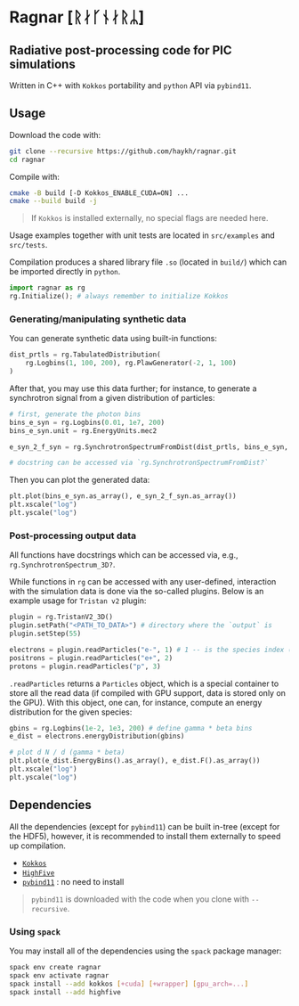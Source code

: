 # Ragnar [ᚱᛅᚴᚾᛅᚱᛦ]
## Radiative post-processing code for PIC simulations

Written in C++ with `Kokkos` portability and `python` API via `pybind11`.

## Usage

Download the code with:

```sh
git clone --recursive https://github.com/haykh/ragnar.git
cd ragnar
```

Compile with:

```sh
cmake -B build [-D Kokkos_ENABLE_CUDA=ON] ...
cmake --build build -j
```
> If `Kokkos` is installed externally, no special flags are needed here.

Usage examples together with unit tests are located in `src/examples` and `src/tests`.

Compilation produces a shared library file `.so` (located in `build/`) which can be imported directly in `python`. 

```python
import ragnar as rg
rg.Initialize(); # always remember to initialize Kokkos
```

### Generating/manipulating synthetic data

You can generate synthetic data using built-in functions:

```python
dist_prtls = rg.TabulatedDistribution(
    rg.Logbins(1, 100, 200), rg.PlawGenerator(-2, 1, 100)
)
```

After that, you may use this data further; for instance, to generate a synchrotron signal from a given distribution of particles:

```python
# first, generate the photon bins
bins_e_syn = rg.Logbins(0.01, 1e7, 200)
bins_e_syn.unit = rg.EnergyUnits.mec2

e_syn_2_f_syn = rg.SynchrotronSpectrumFromDist(dist_prtls, bins_e_syn, 1, 1)

# docstring can be accessed via `rg.SynchrotronSpectrumFromDist?`
```

Then you can plot the generated data:

```python
plt.plot(bins_e_syn.as_array(), e_syn_2_f_syn.as_array())
plt.xscale("log")
plt.yscale("log")
```

### Post-processing output data

All functions have docstrings which can be accessed via, e.g., `rg.SynchrotronSpectrum_3D?`.

While functions in `rg` can be accessed with any user-defined, interaction with the simulation data is done via the so-called plugins. Below is an example usage for `Tristan v2` plugin:

```python
plugin = rg.TristanV2_3D()
plugin.setPath("<PATH_TO_DATA>") # directory where the `output` is
plugin.setStep(55)

electrons = plugin.readParticles("e-", 1) # 1 -- is the species index (starting from 1)
positrons = plugin.readParticles("e+", 2)
protons = plugin.readParticles("p", 3)
```

`.readParticles` returns a `Particles` object, which is a special container to store all the read data (if compiled with GPU support, data is stored only on the GPU). With this object, one can, for instance, compute an energy distribution for the given species:

```python
gbins = rg.Logbins(1e-2, 1e3, 200) # define gamma * beta bins
e_dist = electrons.energyDistribution(gbins)

# plot d N / d (gamma * beta)
plt.plot(e_dist.EnergyBins().as_array(), e_dist.F().as_array())
plt.xscale("log")
plt.yscale("log")
```

## Dependencies

All the dependencies (except for `pybind11`) can be built in-tree (except for the HDF5), however, it is recommended to install them externally to speed up compilation.

- [`Kokkos`](https://github.com/kokkos/kokkos)
- [`HighFive`](https://github.com/highfive-devs/highfive)
- [`pybind11`](https://github.com/pybind/pybind11) : no need to install

> `pybind11` is downloaded with the code when you clone with `--recursive`.

### Using `spack`

You may install all of the dependencies using the `spack` package manager:

```sh
spack env create ragnar
spack env activate ragnar
spack install --add kokkos [+cuda] [+wrapper] [gpu_arch=...]
spack install --add highfive
```
